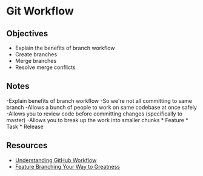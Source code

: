 # Git Workflow

## Objectives

- Explain the benefits of branch workflow
- Create branches
- Merge branches
- Resolve merge conflicts

## Notes
-Explain benefits of branch workflow
  -So we're not all committing to same branch
  -Allows a bunch of people to work on same codebase at once safely
  -Allows you to review code before committing changes (specifically to master)
  -Allows you to break up the work into smaller chunks
    * Feature
    * Task
    * Release

## Resources

- [Understanding GitHub Workflow](https://guides.github.com/introduction/flow/)
- [Feature Branching Your Way to Greatness](https://www.atlassian.com/agile/software-development/branching)
